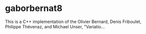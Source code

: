 # gaborbernat8
This is a C++ implementation of the Olivier Bernard, Denis Friboulet, Philippe Thévenaz, and Michael Unser, "Variatio…
